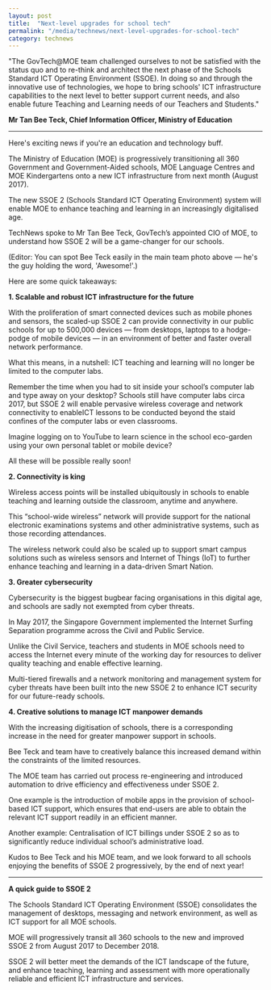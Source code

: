 ```yaml
---
layout: post
title:  "Next-level upgrades for school tech"
permalink: "/media/technews/next-level-upgrades-for-school-tech"
category: technews
---
```


"The GovTech@MOE team challenged ourselves to not be satisfied with the status quo and to re-think and architect the next phase of the Schools Standard ICT Operating Environment (SSOE). In doing so and through the innovative use of technologies, we hope to bring schools' ICT infrastructure capabilities to the next level to better support current needs, and also enable future Teaching and Learning needs of our Teachers and Students." 

**Mr Tan Bee Teck, Chief Information Officer, Ministry of Education**

---

Here's exciting news if you're an education and technology buff.

The Ministry of Education (MOE) is progressively transitioning all 360 Government and Government-Aided schools, MOE Language Centres and MOE Kindergartens onto a new ICT infrastructure from next month (August 2017).

The new SSOE 2 (Schools Standard ICT Operating Environment) system will enable MOE to enhance teaching and learning in an increasingly digitalised age.

TechNews spoke to Mr Tan Bee Teck, GovTech’s appointed CIO of MOE, to understand how SSOE 2 will be a game-changer for our schools.

(Editor: You can spot Bee Teck easily in the main team photo above — he's the guy holding the word, 'Awesome!'.)

Here are some quick takeaways:


**1. Scalable and robust ICT infrastructure for the future**

With the proliferation of smart connected devices such as mobile phones and sensors, the scaled-up SSOE 2 can provide connectivity in our public schools for up to 500,000 devices — from desktops, laptops to a hodge-podge of mobile devices — in an environment of better and faster overall network performance.

What this means, in a nutshell: ICT teaching and learning will no longer be limited to the computer labs.

Remember the time when you had to sit inside your school’s computer lab  and type away on your desktop? Schools still have computer labs circa 2017, but SSOE 2 will enable pervasive wireless coverage and network connectivity to enableICT lessons to be conducted beyond the staid confines of the computer labs or even classrooms.

Imagine logging on to YouTube to learn science in the school eco-garden using your own personal tablet or mobile device?

All these will be possible really soon!


**2. Connectivity is king**

Wireless access points will be installed ubiquitously in schools to enable teaching and learning outside the classroom, anytime and anywhere.

This “school-wide wireless” network will provide support for the national electronic examinations systems and other administrative systems, such as those recording attendances. 

The wireless network could also be scaled up to support smart campus solutions such as wireless sensors and Internet of Things (IoT) to further enhance teaching and learning in a data-driven Smart Nation.


**3. Greater cybersecurity**

Cybersecurity is the biggest bugbear facing organisations in this digital age, and schools are sadly not exempted from cyber threats.

In May 2017, the Singapore Government implemented the Internet Surfing Separation programme across the Civil and Public Service.

Unlike the Civil Service, teachers and students in MOE schools need to access the Internet every minute of the working day for resources to deliver quality teaching and enable effective learning.

Multi-tiered firewalls and a network monitoring and management system for cyber threats have been built into the new SSOE 2 to enhance ICT security for our future-ready schools.


**4. Creative solutions to manage ICT manpower demands**

With the increasing digitisation of schools, there is a corresponding increase in the need for greater manpower support in schools.

Bee Teck and team have to creatively balance this increased demand within the constraints of the limited resources.

The MOE team has carried out process re-engineering and introduced automation to drive efficiency and effectiveness under SSOE 2.  

One example is the introduction of mobile apps in the provision of school-based ICT support, which ensures that end-users are able to obtain the relevant ICT support readily in an efficient manner.

Another example: Centralisation of ICT billings under SSOE 2 so as to significantly reduce individual school’s administrative load.

 

Kudos to Bee Teck and his MOE team, and we look forward to all schools enjoying the benefits of SSOE 2 progressively, by the end of next year!

---


**A quick guide to SSOE 2**

The Schools Standard ICT Operating Environment (SSOE) consolidates the management of desktops, messaging and network environment, as well as ICT support for all MOE schools.

MOE will progressively transit all 360 schools to the new and improved SSOE 2 from August 2017 to December 2018.

SSOE 2 will better meet the demands of the ICT landscape of the future, and enhance teaching, learning and assessment with more operationally reliable and efficient ICT infrastructure and services. 

